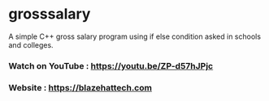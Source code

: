 # grosssalary
A simple C++ gross salary program using if else condition asked in schools and colleges.

### Watch on YouTube : https://youtu.be/ZP-d57hJPjc

### Website : https://blazehattech.com
